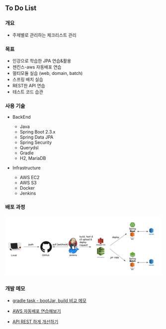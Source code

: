 ## To Do List

### 개요 

- 주제별로 관리하는 체크리스트 관리 


### 목표 

  - 인강으로 학습한 JPA 연습&활용
  - 젠킨스-aws 자동배포 연습
  - 멀티모듈 실습 (web, domain, batch)
  - 스프링 배치 실습
  - REST한 API 연습
  - 테스트 코드 습관 

### 사용 기술

- BackEnd 
      
    - Java
    - Spring Boot 2.3.x
    - Spring Data JPA
    - Spring Security   
    - Querydsl
    - Gradle
    - H2, MariaDB

- Infrastructure 

  - AWS EC2
  - AWS S3
  - Docker  
  - Jenkins


### 배포 과정

![배포 과정](images/deploy%20img.png)

### 개발 메모

- [gradle task - bootJar, build 비교 메모](https://cotmulgyu.blogspot.com/2021/06/gradle-task-bootjar-build.html)

- [AWS 자동배포 연습해보기](https://cotmulgyu.blogspot.com/2021/05/aws.html)

- [API REST 하게 개선하기](https://cotmulgyu.blogspot.com/2021/08/api-rest.html)
